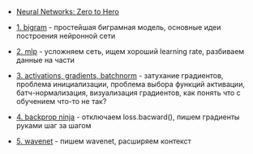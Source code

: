 - [Neural Networks: Zero to Hero](https://www.youtube.com/playlist?list=PLAqhIrjkxbuWI23v9cThsA9GvCAUhRvKZ)

- [1. bigram](./1.bigram.ipynb) - простейшая биграмная модель, основные идеи построения нейронной сети
- [2. mlp](./2.mlp.ipynb) - усложняем сеть, ищем хороший learning rate, разбиваем данные на части
- [3. activations, gradients, batchnorm](./3.activations,%20gradients,%20batchnorm.ipynb) - затухание градиентов, проблема инициализации, проблема выбора функций активации, батч-нормализация, визуализация градиентов, как понять что с обучением что-то не так?
- [4. backprop ninja](./4.backprop%20ninja.ipynb) - отключаем loss.bacward(), пишем градиенты руками шаг за шагом
- [5. wavenet](./5.wavenet.ipynb) - пишем wavenet, расширяем контекст